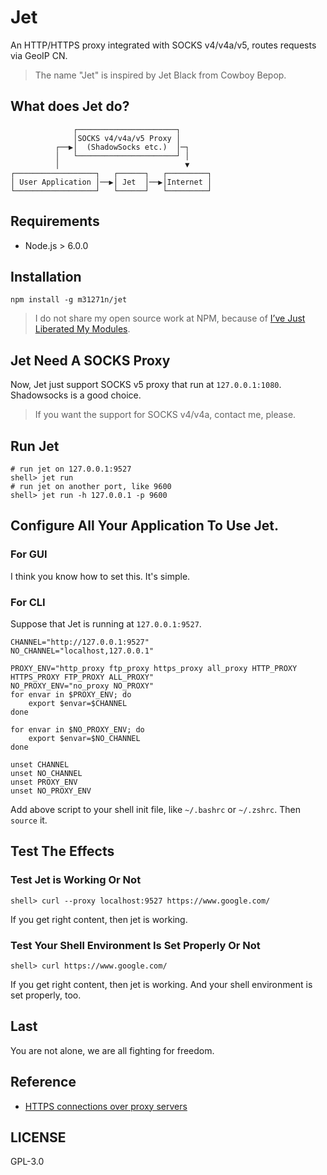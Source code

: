 # Jet
An HTTP/HTTPS proxy integrated with SOCKS v4/v4a/v5, routes requests via GeoIP CN.

> The name "Jet" is inspired by Jet Black from Cowboy Bepop.

## What does Jet do?
```
              ┌──────────────────────┐
              │SOCKS v4/v4a/v5 Proxy │
          ┌──▶│  (ShadowSocks etc.)  │─┐
          │   └──────────────────────┘ │
          │                            ▼
┌──────────────────┐   ┌──────┐   ┌─────────┐
│ User Application │──▶│ Jet  │──▶│Internet │
└──────────────────┘   └──────┘   └─────────┘
```

## Requirements

* Node.js > 6.0.0

## Installation

	npm install -g m31271n/jet

> I do not share my open source work at NPM, because of [I’ve Just Liberated My Modules](https://medium.com/@azerbike/i-ve-just-liberated-my-modules-9045c06be67c).

## Jet Need A SOCKS Proxy
Now, Jet just support SOCKS v5 proxy that run at `127.0.0.1:1080`. Shadowsocks is a good choice.

> If you want the support for SOCKS v4/v4a, contact me, please.

## Run Jet
```
# run jet on 127.0.0.1:9527
shell> jet run
# run jet on another port, like 9600
shell> jet run -h 127.0.0.1 -p 9600
```

## Configure All Your Application To Use Jet.
### For GUI
I think you know how to set this. It's simple.

### For CLI
Suppose that Jet is running at `127.0.0.1:9527`.

```
CHANNEL="http://127.0.0.1:9527"
NO_CHANNEL="localhost,127.0.0.1"

PROXY_ENV="http_proxy ftp_proxy https_proxy all_proxy HTTP_PROXY HTTPS_PROXY FTP_PROXY ALL_PROXY"
NO_PROXY_ENV="no_proxy NO_PROXY"
for envar in $PROXY_ENV; do
	export $envar=$CHANNEL
done

for envar in $NO_PROXY_ENV; do
	export $envar=$NO_CHANNEL
done

unset CHANNEL
unset NO_CHANNEL
unset PROXY_ENV
unset NO_PROXY_ENV
```

Add above script to your shell init file, like `~/.bashrc` or `~/.zshrc`. Then `source` it.

## Test The Effects
### Test Jet is Working Or Not
```
shell> curl --proxy localhost:9527 https://www.google.com/
```

If you get right content, then jet is working.

### Test Your Shell Environment Is Set Properly Or Not
```
shell> curl https://www.google.com/
```

If you get right content, then jet is working. And your shell environment is set properly, too.

## Last
You are not alone, we are all fighting for freedom.

## Reference
* [HTTPS connections over proxy servers](http://stackoverflow.com/questions/516323/https-connections-over-proxy-servers)

## LICENSE
GPL-3.0
